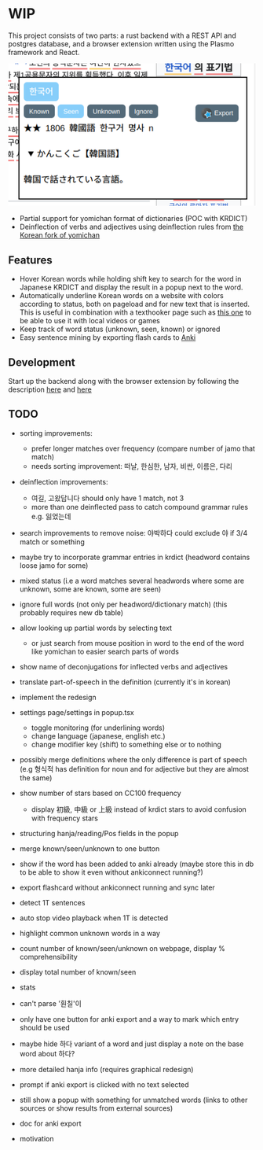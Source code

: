 # WIP
This project consists of two parts: a rust backend with a REST API and postgres database, and a browser extension written using the Plasmo framework and React.

![demo img](demo.png)

- Partial support for yomichan format of dictionaries (POC with KRDICT)
- Deinflection of verbs and adjectives using deinflection rules from [the Korean fork of yomichan](https://github.com/Lyroxide/yomichan-korean/blob/master/ext/data/deinflect.json)

## Features
- Hover Korean words while holding shift key to search for the word in Japanese KRDICT and display the result in a popup next to the word.
- Automatically underline Korean words on a website with colors according to status, both on pageload and for new text that is inserted. This is useful in combination with a texthooker page such as [this one](https://renji-xd.github.io/texthooker-ui/) to be able to use it with local videos or games
- Keep track of word status (unknown, seen, known) or ignored
- Easy sentence mining by exporting flash cards to [Anki](https://apps.ankiweb.net/)

## Development
Start up the backend along with the browser extension by following the description [here](backend/README.md#development) and [here](browser-extension/README.md#getting-started)

## TODO

- sorting improvements:
  - prefer longer matches over frequency (compare number of jamo that match)
  - needs sorting improvement: 떠날, 한심한, 남자, 비싼, 이름은, 다리
- deinflection improvements: 
  - 여길, 고왔답니다 should only have 1 match, not 3
  - more than one deinflected pass to catch compound grammar rules e.g. 잃었는데
- search improvements to remove noise: 야박하다 could exclude 야 if 3/4 match or something
- maybe try to incorporate grammar entries in krdict (headword contains loose jamo for some)
- mixed status (i.e a word matches several headwords where some are unknown, some are known, some are seen)
- ignore full words (not only per headword/dictionary match) (this probably requires new db table)

- allow looking up partial words by selecting text
  - or just search from mouse position in word to the end of the word like yomichan to easier search parts of words
- show name of deconjugations for inflected verbs and adjectives
- translate part-of-speech in the definition (currently it's in korean)
- implement the redesign
- settings page/settings in popup.tsx
  - toggle monitoring (for underlining words)
  - change language (japanese, english etc.)
  - change modifier key (shift) to something else or to nothing
- possibly merge definitions where the only difference is part of speech (e.g 형식적 has definition for noun and for adjective but they are almost the same)
- show number of stars based on CC100 frequency
  - display 初級, 中級 or 上級 instead of krdict stars to avoid confusion with frequency stars
- structuring hanja/reading/Pos fields in the popup
- merge known/seen/unknown to one button
- show if the word has been added to anki already (maybe store this in db to be able to show it even without ankiconnect running?)
- export flashcard without ankiconnect running and sync later
- detect 1T sentences
 - auto stop video playback when 1T is detected
- highlight common unknown words in a way
- count number of known/seen/unknown on webpage, display % comprehensibility
- display total number of known/seen 
- stats 
- can't parse '훤칠'이
- only have one button for anki export and a way to mark which entry should be used
- maybe hide 하다 variant of a word and just display a note on the base word about 하다?
- more detailed hanja info (requires graphical redesign)
- prompt if anki export is clicked with no text selected
- still show a popup with something for unmatched words (links to other sources or show results from external sources)

- doc for anki export
- motivation